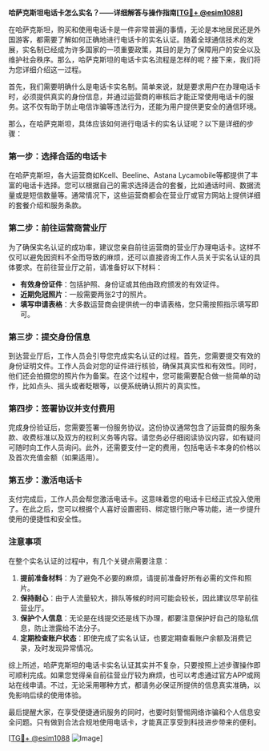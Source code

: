 **哈萨克斯坦电话卡怎么实名？——详细解答与操作指南[[TG💪+ @esim1088](https://t.me/s/esim1088)]**

在哈萨克斯坦，购买和使用电话卡是一件非常普遍的事情，无论是本地居民还是外国游客，都需要了解如何正确地进行电话卡的实名认证。随着全球通信技术的发展，实名制已经成为许多国家的一项重要政策，其目的是为了保障用户的安全以及维护社会秩序。那么，哈萨克斯坦的电话卡实名流程是怎样的呢？接下来，我们将为您详细介绍这一过程。

首先，我们需要明确什么是电话卡实名制。简单来说，就是要求用户在办理电话卡时，必须提供真实的身份信息，并通过运营商的审核后才能正常使用电话卡的服务。这不仅有助于防止电信诈骗等违法行为，还能为用户提供更安全的通信环境。

那么，在哈萨克斯坦，具体应该如何进行电话卡的实名认证呢？以下是详细的步骤：

### 第一步：选择合适的电话卡

在哈萨克斯坦，各大运营商如Kcell、Beeline、Astana Lycamobile等都提供了丰富的电话卡选择。您可以根据自己的需求选择适合的套餐，比如通话时间、数据流量或是短信数量等。通常情况下，这些运营商都会在营业厅或官方网站上提供详细的套餐介绍和服务条款。

### 第二步：前往运营商营业厅

为了确保实名认证的成功率，建议您亲自前往运营商的营业厅办理电话卡。这样不仅可以避免因资料不全而导致的麻烦，还可以直接咨询工作人员关于实名认证的具体要求。在前往营业厅之前，请准备好以下材料：

- **有效身份证件**：包括护照、身份证或其他由政府颁发的有效证件。
- **近期免冠照片**：一般需要两张2寸的照片。
- **填写申请表格**：大多数运营商会提供统一的申请表格，您只需按照指示填写即可。

### 第三步：提交身份信息

到达营业厅后，工作人员会引导您完成实名认证的过程。首先，您需要提交有效的身份证明文件。工作人员会对您的证件进行核验，确保其真实性和有效性。同时，他们还会拍摄您的照片作为备案。在这个过程中，您可能需要配合做一些简单的动作，比如点头、摇头或者眨眼等，以便系统确认照片的真实性。

### 第四步：签署协议并支付费用

完成身份验证后，您需要签署一份服务协议。这份协议通常包含了运营商的服务条款、收费标准以及双方的权利义务等内容。请您务必仔细阅读协议内容，如有疑问可随时向工作人员询问。此外，还需要支付一定的费用，包括电话卡本身的价格以及首次充值金额（如果适用）。

### 第五步：激活电话卡

支付完成后，工作人员会帮您激活电话卡。这意味着您的电话卡已经正式投入使用了。在此之后，您可以根据个人喜好设置密码、绑定银行账户等功能，进一步提升使用的便捷性和安全性。

### 注意事项

在整个实名认证的过程中，有几个关键点需要注意：

1. **提前准备材料**：为了避免不必要的麻烦，请提前准备好所有必需的文件和照片。
2. **保持耐心**：由于人流量较大，排队等候的时间可能会较长，因此建议尽早前往营业厅。
3. **保护个人信息**：无论是在线提交还是线下办理，都要注意保护好自己的隐私信息，防止泄露给不法分子。
4. **定期检查账户状态**：即使完成了实名认证，也要定期查看账户余额及消费记录，及时发现异常情况。

综上所述，哈萨克斯坦的电话卡实名认证其实并不复杂，只要按照上述步骤操作即可顺利完成。如果您觉得亲自前往营业厅较为麻烦，也可以考虑通过官方APP或网站在线申请。不过，无论采用哪种方式，都请务必保证所提供的信息真实准确，以免影响后续的使用体验。

最后提醒大家，在享受便捷通讯服务的同时，也要时刻警惕网络诈骗和个人信息安全问题。只有做到合法合规地使用电话卡，才能真正享受到科技进步带来的便利。

[[TG💪+ @esim1088](https://t.me/s/esim1088) ![Image](https://i.postimg.cc/4NQfJmqS/Snipaste-2025-05-13-00-14-12.png)]